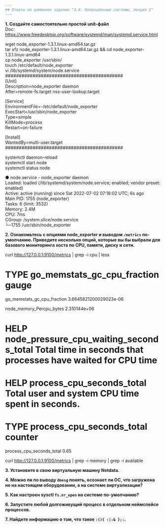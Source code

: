 ```yaml
---
## Ответы на домашнее задание "3.4. Операционные системы, лекция 2" 
---
```

                    
<strong>1. Cоздайте самостоятельно простой unit-файл</strong>      
Doc: https://www.freedesktop.org/software/systemd/man/systemd.service.html   

wget node_exporter-1.3.1.linux-amd64.tar.gz  
tar xfz node_exporter-1.3.1.linux-amd64.tar.gz && cd node_exporter-1.3.1.linux-amd64    
cp node_exporter /usr/sbin/    
touch /etc/default/node_exporter    
vi /lib/systemd/system/node.service     
###########################################     
[Unit]  
Description=node_exporter daemon    
After=remote-fs.target nss-user-lookup.target   
    
[Service]   
EnvironmentFile=-/etc/default/node_exporter       
ExecStart=/usr/sbin/node_exporter   
Type=simple      
KillMode=process        
Restart=on-failure      
    
[Install]   
WantedBy=multi-user.target   
###########################################     
     
systemctl daemon-reload     
systemctl start node     
systemctl status node   
    
● node.service - node_exporter daemon       
     Loaded: loaded (/lib/systemd/system/node.service; enabled; vendor preset: enabled)        
     Active: active (running) since Sat 2022-07-02 07:18:02 UTC; 6s ago      
   Main PID: 1755 (node_exporter)          
      Tasks: 6 (limit: 3532)        
     Memory: 2.4M       
        CPU: 7ms        
     CGroup: /system.slice/node.service     
             └─1755 /usr/sbin/node_exporter      



<strong>2. Ознакомьтесь с опциями node_exporter и выводом `/metrics` по-умолчанию. Приведите несколько опций, которые вы бы выбрали для базового мониторинга хоста по CPU, памяти, диску и сети.</strong>       

curl http://127.0.0.1:9100/metrics | grep -i cpu | less     
 # TYPE go_memstats_gc_cpu_fraction gauge        
go_memstats_gc_cpu_fraction 3.6645821200029023e-06      
    
node_memory_Percpu_bytes 2.310144e+06       
 # HELP node_pressure_cpu_waiting_seconds_total Total time in seconds that processes have waited for CPU time    
    
 # HELP process_cpu_seconds_total Total user and system CPU time spent in seconds.   
 # TYPE process_cpu_seconds_total counter    
process_cpu_seconds_total 0.65  


curl http://127.0.0.1:9100/metrics | grep -i memory | grep -i available     


<strong>3. Установите в свою виртуальную машину Netdata.</strong>       
    
<strong>4. Можно ли по выводу `dmesg` понять, осознает ли ОС, что загружена не на настоящем оборудовании, а на системе виртуализации?</strong>      
    
<strong>5. Как настроен sysctl `fs.nr_open` на системе по-умолчанию?</strong>   
    
<strong>6. Запустите любой долгоживущий процесс в отдельном неймспейсе процессов.</strong>      
    
<strong>7. Найдите информацию о том, что такое `:(){ :|:& };:`.</strong>             
